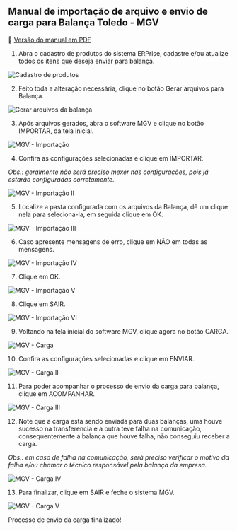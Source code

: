 ﻿## Manual de importação de arquivo e envio de carga para Balança Toledo - MGV

📄 [Versão do manual em PDF](https://github.com/DinizSoft/Suporte/files/11444128/Manual.de.importacao.de.arquivo.e.envio.de.carga.para.Balanca.Toledo.-.MGV.pdf)

1. Abra o cadastro de produtos do sistema ERPrise, cadastre e/ou atualize todos os itens que deseja enviar para balança.

![Cadastro de produtos](https://user-images.githubusercontent.com/107438505/235917395-72e7fd6e-d631-4c6c-b98d-dabb031fa247.png)

2. Feito toda a alteração necessária, clique no botão Gerar arquivos para Balança.

![Gerar arquivos da balança](https://user-images.githubusercontent.com/107438505/235917303-001307d3-7403-47b8-8605-8f9f14ee1000.png)

3. Após arquivos gerados, abra o software MGV e clique no botão IMPORTAR, da tela inicial.

![MGV - Importação](https://user-images.githubusercontent.com/107438505/235917011-80531295-9c14-4d11-b744-477cb57bd42f.png)

4. Confira as configurações selecionadas e clique em IMPORTAR.

_Obs.: geralmente não será preciso mexer nas configurações, pois já estarão configuradas corretamente._

![MGV - Importação II](https://user-images.githubusercontent.com/107438505/235919742-1ad3614a-cafe-48c5-87b0-c98a8f1ff7ea.png)

5. Localize a pasta configurada com os arquivos da Balança, dê um clique nela para seleciona-la, em seguida clique em OK.

![MGV - Importação III](https://user-images.githubusercontent.com/107438505/235919923-bdd5e936-baa0-41fd-9f4e-092d398df563.png)

6. Caso apresente mensagens de erro, clique em NÃO em todas as mensagens.

![MGV - Importação IV](https://user-images.githubusercontent.com/107438505/235920150-833ab531-cd65-4e38-8458-c9bc34b52fb3.png)

7. Clique em OK.

![MGV - Importação V](https://user-images.githubusercontent.com/107438505/235922290-170d7c44-f101-4fc9-bd60-3a54abee3c9b.png)

8. Clique em SAIR.

![MGV - Importação VI](https://user-images.githubusercontent.com/107438505/235922731-e4d18971-44e9-4c59-8d07-a838f17fdff3.png)

9. Voltando na tela inicial do software MGV, clique agora no botão CARGA.

![MGV - Carga](https://user-images.githubusercontent.com/107438505/235923853-9414969e-20a1-4c5b-9114-fa8bae9d8917.png)

10. Confira as configurações selecionadas e clique em ENVIAR.

![MGV - Carga II](https://user-images.githubusercontent.com/107438505/235924489-e48fcbb7-2c31-4e21-9a26-38bece939814.png)

11. Para poder acompanhar o processo de envio da carga para balança, clique em ACOMPANHAR.

![MGV - Carga III](https://user-images.githubusercontent.com/107438505/235925794-a9299e01-f13b-483e-9331-2921a0e2f92d.png)

12. Note que a carga esta sendo enviada para duas balanças, uma houve sucesso na transferencia e a outra teve falha na comunicação, consequentemente a balança que houve falha, não conseguiu receber a carga.

_Obs.: em caso de falha na comunicação, será preciso verificar o motivo da falha e/ou chamar o técnico responsável pela balança da empresa._

![MGV - Carga IV](https://user-images.githubusercontent.com/107438505/235926047-472ad8fa-2373-4b00-a956-1cd3168028fd.png)

13. Para finalizar, clique em SAIR e feche o sistema MGV.

![MGV - Carga V](https://user-images.githubusercontent.com/107438505/235926100-559dc28f-b9d5-468e-b81c-79701b7b007a.png)

Processo de envio da carga finalizado!


